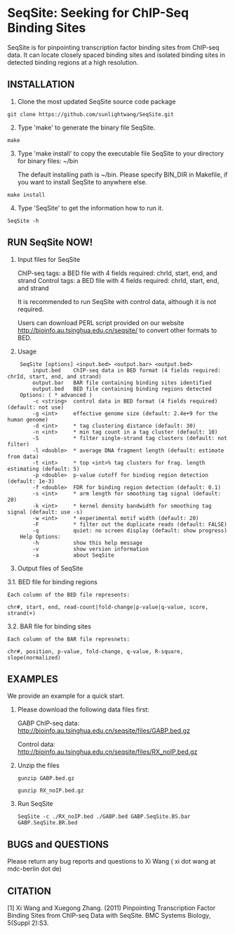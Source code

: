 # SeqSite: Seeking for ChIP-Seq Binding Sites

SeqSite is for pinpointing transcription factor binding sites 
from ChIP-seq data. It can locate closely spaced binding sites
and isolated binding sites in detected binding regions at a 
high resolution. 

##  INSTALLATION

1. Clone the most updated SeqSite source code package

  `git clone https://github.com/sunlightwang/SeqSite.git`

2. Type 'make' to generate the binary file SeqSite.

  `make`

3. Type 'make install' to copy the executable file SeqSite 
to your directory for binary files: ~/bin 

   The default installing path is ~/bin. 
   Please specify BIN_DIR in Makefile, if you want to install 
   SeqSite to anywhere else.

  `make install`

4. Type 'SeqSite' to get the information how to run it.

  `SeqSite -h`


## RUN SeqSite NOW!

1. Input files for SeqSite

    ChIP-seq tags: a BED file with 4 fields required: chrId, start, end, and strand
    Control tags:  a BED file with 4 fields required: chrId, start, end, and strand

    It is recommended to run SeqSite with control data, although it is 
    not required.

    Users can download PERL script provided on our website 
    http://bioinfo.au.tsinghua.edu.cn/seqsite/
    to convert other formats to BED. 


2. Usage
```
    SeqSite [options] <input.bed> <output.bar> <output.bed>
        input.bed    ChIP-seq data in BED format (4 fields required: chrId, start, end, and strand)
        output.bar   BAR file containing binding sites identified
        output.bed   BED file containing binding regions detected
    Options: ( * advanced )
        -c <string>  control data in BED format (4 fields required) (default: not use)
        -g <int>     effective genome size (default: 2.4e+9 for the human genome)
        -d <int>     * tag clustering distance (default: 30)
        -n <int>     * min tag count in a tag cluster (default: 10)
        -S           * filter single-strand tag clusters (default: not filter)
        -l <double>  * average DNA fragment length (default: estimate from data)
        -t <int>     * top <int>% tag clusters for frag. length estimating (default: 5)
        -p <double>  p-value cutoff for binding region detection (default: 1e-3)
        -f <double>  FDR for binding region detection (default: 0.1)
        -s <int>     * arm length for smoothing tag signal (default: 20)
        -k <int>     * kernel density bandwidth for smoothing tag signal (default: use -s)
        -w <int>     * experimental motif width (default: 20)
        -F           * filter out the duplicate reads (default: FALSE)
        -q           quiet: no screen display (default: show progress)
    Help Options:
        -h           show this help message
        -v           show version information
        -a           about SeqSite
```

3. Output files of SeqSite

  3.1. BED file for binding regions

    Each column of the BED file represents:

    chr#, start, end, read-count|fold-change|p-value|q-value, score, strand(+)

  3.2. BAR file for binding sites

    Each column of the BAR file represnets:

    chr#, position, p-value, fold-change, q-value, R-square, slope(normalized)


## EXAMPLES

We provide an example for a quick start.

1. Please download the following data files first:

    GABP ChIP-seq data: http://bioinfo.au.tsinghua.edu.cn/seqsite/files/GABP.bed.gz

    Control data:       http://bioinfo.au.tsinghua.edu.cn/seqsite/files/RX_noIP.bed.gz

2. Unzip the files
  
    `gunzip GABP.bed.gz`

    `gunzip RX_noIP.bed.gz`

3. Run SeqSite 

    `SeqSite -c ./RX_noIP.bed ./GABP.bed GABP.SeqSite.BS.bar GABP.SeqSite.BR.bed`


## BUGS and QUESTIONS

Please return any bug reports and questions to 
Xi Wang ( xi dot wang at mdc-berlin dot de)

## CITATION 

[1] Xi Wang and Xuegong Zhang. (2011) Pinpointing Transcription Factor Binding Sites from ChIP-seq Data with SeqSite. BMC Systems Biology, 5(Suppl 2):S3. 

